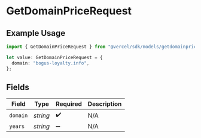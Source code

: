 # GetDomainPriceRequest

## Example Usage

```typescript
import { GetDomainPriceRequest } from "@vercel/sdk/models/getdomainpriceop.js";

let value: GetDomainPriceRequest = {
  domain: "bogus-loyalty.info",
};
```

## Fields

| Field              | Type               | Required           | Description        |
| ------------------ | ------------------ | ------------------ | ------------------ |
| `domain`           | *string*           | :heavy_check_mark: | N/A                |
| `years`            | *string*           | :heavy_minus_sign: | N/A                |
